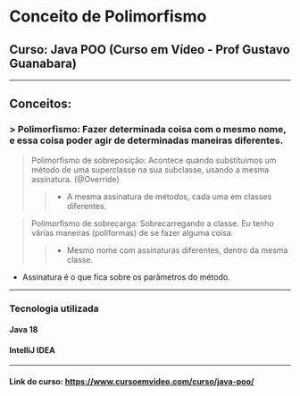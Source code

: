 # Conceito de Polimorfismo

## Curso: Java POO (Curso em Vídeo - Prof Gustavo Guanabara)

---

## Conceitos:
### > Polimorfismo: Fazer determinada coisa com o mesmo nome, e essa coisa poder agir de determinadas maneiras diferentes.
> Polimorfismo de sobreposição: Acontece quando substituimos um método de uma superclasse na sua subclasse, usando a mesma assinatura. (@Override)
>> - A mesma assinatura de métodos, cada uma em classes diferentes.

> Polimorfismo de sobrecarga: Sobrecarregando a classe. Eu tenho várias maneiras (poliformas) de se fazer alguma coisa.
>> - Mesmo nome com assinaturas diferentes, dentro da mesma classe.

- Assinatura é o que fica sobre os parâmetros do método.

---

### Tecnologia utilizada
#### Java 18
#### IntelliJ IDEA

---

#### Link do curso: https://www.cursoemvideo.com/curso/java-poo/
